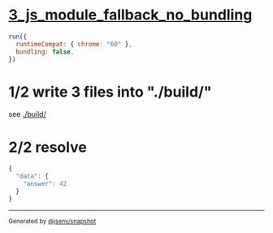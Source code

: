 # [3_js_module_fallback_no_bundling](../../import_type_json_build.test.mjs#L37)

```js
run({
  runtimeCompat: { chrome: "60" },
  bundling: false,
})
```

# 1/2 write 3 files into "./build/"

see [./build/](./build/)

# 2/2 resolve

```js
{
  "data": {
    "answer": 42
  }
}
```
---

<sub>
  Generated by <a href="https://github.com/jsenv/core/tree/main/packages/independent/snapshot">@jsenv/snapshot</a>
</sub>